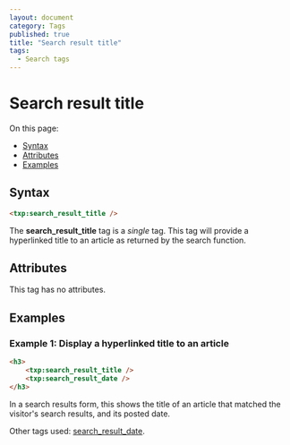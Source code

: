 ```yaml
---
layout: document
category: Tags
published: true
title: "Search result title"
tags:
  - Search tags
---
```


# Search result title

On this page:

* [Syntax](#syntax)
* [Attributes](#attributes)
* [Examples](#examples)

## Syntax

~~~ html
<txp:search_result_title />
~~~

The **search_result_title** tag is a *single* tag. This tag will provide a hyperlinked title to an article as returned by the search function.

## Attributes

This tag has no attributes.

## Examples

### Example 1: Display a hyperlinked title to an article

~~~ html
<h3>
    <txp:search_result_title />
    <txp:search_result_date />
</h3>
~~~

In a search results form, this shows the title of an article that matched the visitor's search results, and its posted date.

Other tags used: [search_result_date](search_result_date).
